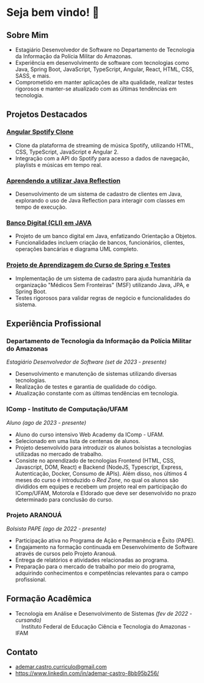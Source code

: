 # Seja bem vindo! 👋

## Sobre Mim
- Estagiário Desenvolvedor de Software no Departamento de Tecnologia da Informação da Polícia Militar do Amazonas.
- Experiência em desenvolvimento de software com tecnologias como Java, Spring Boot, JavaScript, TypeScript, Angular, React, HTML, CSS, SASS, e mais.
- Comprometido em manter aplicações de alta qualidade, realizar testes rigorosos e manter-se atualizado com as últimas tendências em tecnologia.

## Projetos Destacados
### [Angular Spotify Clone](https://github.com/AdemarCastro/angular-clone-spotify)
- Clone da plataforma de streaming de música Spotify, utilizando HTML, CSS, TypeScript, JavaScript e Angular 2.
- Integração com a API do Spotify para acesso a dados de navegação, playlists e músicas em tempo real.

### [Aprendendo a utilizar Java Reflection](https://github.com/AdemarCastro/repositorio-atividades-pbc/tree/main/trabalho-final/trabalho-final-pbc)
- Desenvolvimento de um sistema de cadastro de clientes em Java, explorando o uso de Java Reflection para interagir com classes em tempo de execução.

### [Banco Digital (CLI) em JAVA](https://github.com/AdemarCastro/dio-java-developer/tree/main/poo/desafios/banco-digital-com-java-poo)
- Projeto de um banco digital em Java, enfatizando Orientação a Objetos.
- Funcionalidades incluem criação de bancos, funcionários, clientes, operações bancárias e diagrama UML completo.

### [Projeto de Aprendizagem do Curso de Spring e Testes](https://github.com/AdemarCastro/spring-testes-avaliacao-final)
- Implementação de um sistema de cadastro para ajuda humanitária da organização "Médicos Sem Fronteiras" (MSF) utilizando Java, JPA, e Spring Boot.
- Testes rigorosos para validar regras de negócio e funcionalidades do sistema.

## Experiência Profissional
### Departamento de Tecnologia da Informação da Polícia Militar do Amazonas
*Estagiário Desenvolvedor de Software (set de 2023 - presente)*
- Desenvolvimento e manutenção de sistemas utilizando diversas tecnologias.
- Realização de testes e garantia de qualidade do código.
- Atualização constante com as últimas tendências em tecnologia.

### IComp - Instituto de Computação/UFAM
*Aluno (ago de 2023 - presente)*
- Aluno do curso intensivo Web Academy da IComp - UFAM.
- Selecionado em uma lista de centenas de alunos.
- Projeto desenvolvido para introduzir os alunos bolsistas a tecnologias utilizadas no mercado de trabalho.
- Consiste no aprendizado de tecnologias Frontend (HTML, CSS, Javascript, DOM, React) e Backend (NodeJS, Typescript, Express, Autenticação, Docker, Consumo de APIs). Além disso, nos últimos 4 meses do curso é introduzido o *Red Zone*, no qual os alunos são divididos em equipes e recebem um projeto real em participação do IComp/UFAM, Motorola e Eldorado que deve ser desenvolvido no prazo determinado para conclusão do curso.

### Projeto ARANOUÁ
*Bolsista PAPE (ago de 2022 - presente)*
- Participação ativa no Programa de Ação e Permanência e Êxito (PAPE).
- Engajamento na formação continuada em Desenvolvimento de Software através de cursos pelo Projeto Aranouá.
- Entrega de relatórios e atividades relacionadas ao programa.
- Preparação para o mercado de trabalho por meio do programa, adquirindo conhecimentos e competências relevantes para o campo profissional.

## Formação Acadêmica
- Tecnologia em Análise e Desenvolvimento de Sistemas *(fev de 2022 - cursando)* <br>
  &nbsp;&nbsp;&nbsp;&nbsp;Instituto Federal de Educação Ciência e Tecnologia do Amazonas - IFAM 

## Contato
- ademar.castro.curriculo@gmail.com
- https://www.linkedin.com/in/ademar-castro-8bb95b256/
